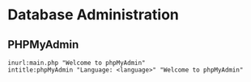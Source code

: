 # Database Administration

## PHPMyAdmin

```
inurl:main.php "Welcome to phpMyAdmin"
intitle:phpMyAdmin "Language: <language>" "Welcome to phpMyAdmin"
```